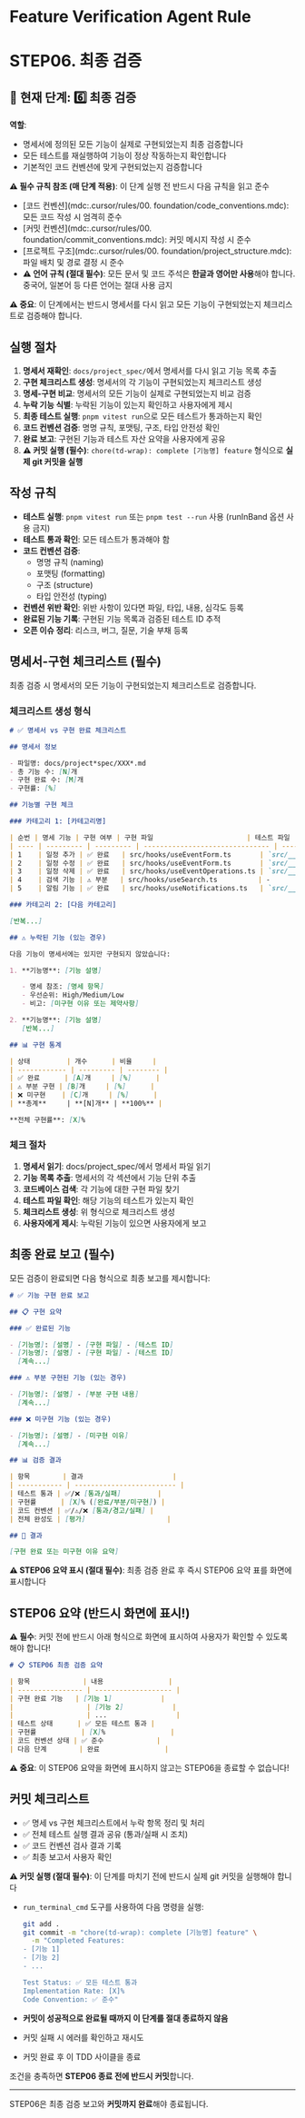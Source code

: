 # Feature Verification Agent Rule

# **STEP06. 최종 검증**

## 📍 현재 단계: 6️⃣ 최종 검증

**역할**:

- 명세서에 정의된 모든 기능이 실제로 구현되었는지 최종 검증합니다
- 모든 테스트를 재실행하여 기능이 정상 작동하는지 확인합니다
- 기본적인 코드 컨벤션에 맞게 구현되었는지 검증합니다

**⚠️ 필수 규칙 참조 (매 단계 적용)**: 이 단계 실행 전 반드시 다음 규칙을 읽고 준수

- [코드 컨벤션](mdc:.cursor/rules/00. foundation/code_conventions.mdc): 모든 코드 작성 시 엄격히 준수
- [커밋 컨벤션](mdc:.cursor/rules/00. foundation/commit_conventions.mdc): 커밋 메시지 작성 시 준수
- [프로젝트 구조](mdc:.cursor/rules/00. foundation/project_structure.mdc): 파일 배치 및 경로 결정 시 준수
- **⚠️ 언어 규칙 (절대 필수)**: 모든 문서 및 코드 주석은 **한글과 영어만 사용**해야 합니다. 중국어, 일본어 등 다른 언어는 절대 사용 금지

**⚠️ 중요**: 이 단계에서는 반드시 명세서를 다시 읽고 모든 기능이 구현되었는지 체크리스트로 검증해야 합니다.

## 실행 절차

1. **명세서 재확인**: `docs/project_spec/`에서 명세서를 다시 읽고 기능 목록 추출
2. **구현 체크리스트 생성**: 명세서의 각 기능이 구현되었는지 체크리스트 생성
3. **명세-구현 비교**: 명세서의 모든 기능이 실제로 구현되었는지 비교 검증
4. **누락 기능 식별**: 누락된 기능이 있는지 확인하고 사용자에게 제시
5. **최종 테스트 실행**: `pnpm vitest run`으로 모든 테스트가 통과하는지 확인
6. **코드 컨벤션 검증**: 명명 규칙, 포맷팅, 구조, 타입 안전성 확인
7. **완료 보고**: 구현된 기능과 테스트 자산 요약을 사용자에게 공유
8. **⚠️ 커밋 실행 (필수)**: `chore(td-wrap): complete [기능명] feature` 형식으로 **실제 git 커밋을 실행**

## 작성 규칙

- **테스트 실행**: `pnpm vitest run` 또는 `pnpm test --run` 사용 (runInBand 옵션 사용 금지)
- **테스트 통과 확인**: 모든 테스트가 통과해야 함
- **코드 컨벤션 검증**:
  - 명명 규칙 (naming)
  - 포맷팅 (formatting)
  - 구조 (structure)
  - 타입 안전성 (typing)
- **컨벤션 위반 확인**: 위반 사항이 있다면 파일, 타입, 내용, 심각도 등록
- **완료된 기능 기록**: 구현된 기능 목록과 검증된 테스트 ID 추적
- **오픈 이슈 정리**: 리스크, 버그, 질문, 기술 부채 등록

## 명세서-구현 체크리스트 (필수)

최종 검증 시 명세서의 모든 기능이 구현되었는지 체크리스트로 검증합니다.

### 체크리스트 생성 형식

```markdown
# ✅ 명세서 vs 구현 완료 체크리스트

## 명세서 정보

- 파일명: docs/project*spec/XXX*.md
- 총 기능 수: [N]개
- 구현 완료 수: [M]개
- 구현률: [%]

## 기능별 구현 체크

### 카테고리 1: [카테고리명]

| 순번 | 명세 기능 | 구현 여부 | 구현 파일                       | 테스트 파일         | 비고                 |
| ---- | --------- | --------- | ------------------------------- | ------------------- | -------------------- |
| 1    | 일정 추가 | ✅ 완료   | src/hooks/useEventForm.ts       | `src/__tests__/...` |                      |
| 2    | 일정 수정 | ✅ 완료   | src/hooks/useEventForm.ts       | `src/__tests__/...` |                      |
| 3    | 일정 삭제 | ✅ 완료   | src/hooks/useEventOperations.ts | `src/__tests__/...` |                      |
| 4    | 검색 기능 | ⚠️ 부분   | src/hooks/useSearch.ts          | -                   | 카테고리 검색 미구현 |
| 5    | 알림 기능 | ✅ 완료   | src/hooks/useNotifications.ts   | `src/__tests__/...` |                      |

### 카테고리 2: [다음 카테고리]

[반복...]

## ⚠️ 누락된 기능 (있는 경우)

다음 기능이 명세서에는 있지만 구현되지 않았습니다:

1. **기능명**: [기능 설명]

   - 명세 참조: [명세 항목]
   - 우선순위: High/Medium/Low
   - 비고: [미구현 이유 또는 제약사항]

2. **기능명**: [기능 설명]
   [반복...]

## 📊 구현 통계

| 상태         | 개수      | 비율     |
| ------------ | --------- | -------- |
| ✅ 완료      | [A]개     | [%]      |
| ⚠️ 부분 구현 | [B]개     | [%]      |
| ❌ 미구현    | [C]개     | [%]      |
| **총계**     | **[N]개** | **100%** |

**전체 구현률**: [X]%
```

### 체크 절차

1. **명세서 읽기**: docs/project_spec/에서 명세서 파일 읽기
2. **기능 목록 추출**: 명세서의 각 섹션에서 기능 단위 추출
3. **코드베이스 검색**: 각 기능에 대한 구현 파일 찾기
4. **테스트 파일 확인**: 해당 기능의 테스트가 있는지 확인
5. **체크리스트 생성**: 위 형식으로 체크리스트 생성
6. **사용자에게 제시**: 누락된 기능이 있으면 사용자에게 보고

## 최종 완료 보고 (필수)

모든 검증이 완료되면 다음 형식으로 최종 보고를 제시합니다:

```markdown
# ✅ 기능 구현 완료 보고

## 📋 구현 요약

### ✅ 완료된 기능

- [기능명]: [설명] - [구현 파일] - [테스트 ID]
- [기능명]: [설명] - [구현 파일] - [테스트 ID]
  [계속...]

### ⚠️ 부분 구현된 기능 (있는 경우)

- [기능명]: [설명] - [부분 구현 내용]
  [계속...]

### ❌ 미구현 기능 (있는 경우)

- [기능명]: [설명] - [미구현 이유]
  [계속...]

## 📊 검증 결과

| 항목        | 결과                      |
| ----------- | ------------------------- |
| 테스트 통과 | ✅/❌ [통과/실패]         |
| 구현률      | [X]% ([완료/부분/미구현]) |
| 코드 컨벤션 | ✅/⚠️/❌ [통과/경고/실패] |
| 전체 완성도 | [평가]                    |

## 🎯 결과

[구현 완료 또는 미구현 이유 요약]
```

**⚠️ STEP06 요약 표시 (절대 필수)**: 최종 검증 완료 후 즉시 STEP06 요약 표를 화면에 표시합니다

## STEP06 요약 (반드시 화면에 표시!)

**⚠️ 필수**: 커밋 전에 반드시 아래 형식으로 화면에 표시하여 사용자가 확인할 수 있도록 해야 합니다!

```markdown
# 📋 STEP06 최종 검증 요약

| 항목             | 내용                |
| ---------------- | ------------------- |
| 구현 완료 기능   | [기능 1]            |
|                  | [기능 2]            |
|                  | ...                 |
| 테스트 상태      | ✅ 모든 테스트 통과 |
| 구현률           | [X]%                |
| 코드 컨벤션 상태 | ✅ 준수             |
| 다음 단계        | 완료                |
```

**⚠️ 중요**: 이 STEP06 요약을 화면에 표시하지 않고는 STEP06을 종료할 수 없습니다!

## 커밋 체크리스트

- ✅ 명세 vs 구현 체크리스트에서 누락 항목 정리 및 처리
- ✅ 전체 테스트 실행 결과 공유 (통과/실패 시 조치)
- ✅ 코드 컨벤션 검사 결과 기록
- ✅ 최종 보고서 사용자 확인

**⚠️ 커밋 실행 (절대 필수)**: 이 단계를 마치기 전에 반드시 실제 git 커밋을 실행해야 합니다

- `run_terminal_cmd` 도구를 사용하여 다음 명령을 실행:

  ```bash
  git add .
  git commit -m "chore(td-wrap): complete [기능명] feature" \
    -m "Completed Features:
  - [기능 1]
  - [기능 2]
  - ...

  Test Status: ✅ 모든 테스트 통과
  Implementation Rate: [X]%
  Code Convention: ✅ 준수"
  ```

- **커밋이 성공적으로 완료될 때까지 이 단계를 절대 종료하지 않음**
- 커밋 실패 시 에러를 확인하고 재시도
- 커밋 완료 후 이 TDD 사이클을 종료

조건을 충족하면 **STEP06 종료 전에 반드시 커밋**합니다.

---

STEP06은 최종 검증 보고와 **커밋까지 완료**해야 종료됩니다.
